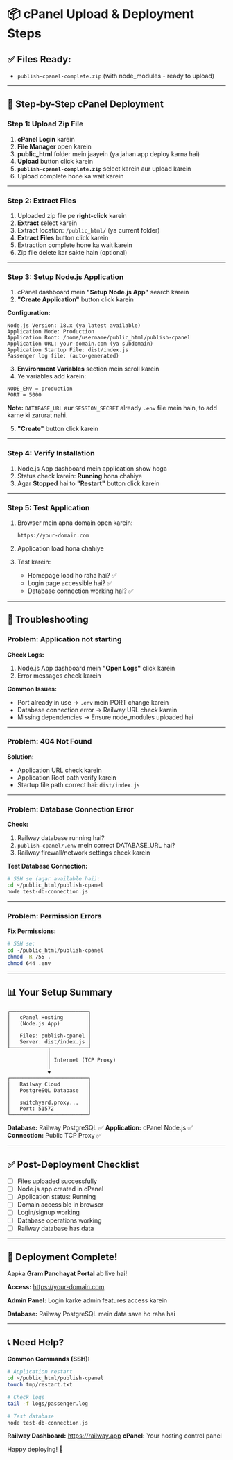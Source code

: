# 📦 cPanel Upload & Deployment Steps

## ✅ Files Ready:
- `publish-cpanel-complete.zip` (with node_modules - ready to upload)

---

## 🚀 Step-by-Step cPanel Deployment

### **Step 1: Upload Zip File**

1. **cPanel Login** karein
2. **File Manager** open karein
3. **public_html** folder mein jaayein (ya jahan app deploy karna hai)
4. **Upload** button click karein
5. **`publish-cpanel-complete.zip`** select karein aur upload karein
6. Upload complete hone ka wait karein

---

### **Step 2: Extract Files**

1. Uploaded zip file pe **right-click** karein
2. **Extract** select karein
3. Extract location: `/public_html/` (ya current folder)
4. **Extract Files** button click karein
5. Extraction complete hone ka wait karein
6. Zip file delete kar sakte hain (optional)

---

### **Step 3: Setup Node.js Application**

1. cPanel dashboard mein **"Setup Node.js App"** search karein
2. **"Create Application"** button click karein

**Configuration:**

```
Node.js Version: 18.x (ya latest available)
Application Mode: Production
Application Root: /home/username/public_html/publish-cpanel
Application URL: your-domain.com (ya subdomain)
Application Startup File: dist/index.js
Passenger log file: (auto-generated)
```

3. **Environment Variables** section mein scroll karein
4. Ye variables add karein:

```
NODE_ENV = production
PORT = 5000
```

**Note:** `DATABASE_URL` aur `SESSION_SECRET` already `.env` file mein hain, to add karne ki zarurat nahi.

5. **"Create"** button click karein

---

### **Step 4: Verify Installation**

1. Node.js App dashboard mein application show hoga
2. Status check karein: **Running** hona chahiye
3. Agar **Stopped** hai to **"Restart"** button click karein

---

### **Step 5: Test Application**

1. Browser mein apna domain open karein:
   ```
   https://your-domain.com
   ```

2. Application load hona chahiye
3. Test karein:
   - Homepage load ho raha hai? ✅
   - Login page accessible hai? ✅
   - Database connection working hai? ✅

---

## 🔧 Troubleshooting

### **Problem: Application not starting**

**Check Logs:**
1. Node.js App dashboard mein **"Open Logs"** click karein
2. Error messages check karein

**Common Issues:**
- Port already in use → `.env` mein PORT change karein
- Database connection error → Railway URL check karein
- Missing dependencies → Ensure node_modules uploaded hai

---

### **Problem: 404 Not Found**

**Solution:**
- Application URL check karein
- Application Root path verify karein
- Startup file path correct hai: `dist/index.js`

---

### **Problem: Database Connection Error**

**Check:**
1. Railway database running hai?
2. `publish-cpanel/.env` mein correct DATABASE_URL hai?
3. Railway firewall/network settings check karein

**Test Database Connection:**
```bash
# SSH se (agar available hai):
cd ~/public_html/publish-cpanel
node test-db-connection.js
```

---

### **Problem: Permission Errors**

**Fix Permissions:**
```bash
# SSH se:
cd ~/public_html/publish-cpanel
chmod -R 755 .
chmod 644 .env
```

---

## 📊 Your Setup Summary

```
┌─────────────────────────┐
│   cPanel Hosting        │
│   (Node.js App)         │
│                         │
│   Files: publish-cpanel │
│   Server: dist/index.js │
└────────────┬────────────┘
             │
             │ Internet (TCP Proxy)
             │
             ▼
┌─────────────────────────┐
│   Railway Cloud         │
│   PostgreSQL Database   │
│                         │
│   switchyard.proxy...   │
│   Port: 51572           │
└─────────────────────────┘
```

**Database:** Railway PostgreSQL ✅
**Application:** cPanel Node.js ✅
**Connection:** Public TCP Proxy ✅

---

## ✅ Post-Deployment Checklist

- [ ] Files uploaded successfully
- [ ] Node.js app created in cPanel
- [ ] Application status: Running
- [ ] Domain accessible in browser
- [ ] Login/signup working
- [ ] Database operations working
- [ ] Railway database has data

---

## 🎉 Deployment Complete!

Aapka **Gram Panchayat Portal** ab live hai!

**Access:** https://your-domain.com

**Admin Panel:** Login karke admin features access karein

**Database:** Railway PostgreSQL mein data save ho raha hai

---

## 📞 Need Help?

**Common Commands (SSH):**

```bash
# Application restart
cd ~/public_html/publish-cpanel
touch tmp/restart.txt

# Check logs
tail -f logs/passenger.log

# Test database
node test-db-connection.js
```

**Railway Dashboard:** https://railway.app
**cPanel:** Your hosting control panel

Happy deploying! 🚀
